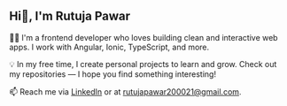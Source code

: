 ##                                      Hi👋, I'm Rutuja Pawar

👩‍💻 I'm a frontend developer who loves building clean and interactive web apps. I work with Angular, Ionic, TypeScript, and more.

💡 In my free time, I create personal projects to learn and grow. Check out my repositories — I hope you find something interesting!

📫 Reach me via [LinkedIn](https://www.linkedin.com/in/rutuja-pawar-3666a522b/) or at rutujapawar200021@gmail.com.
